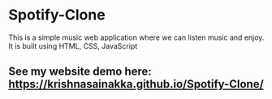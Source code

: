 # Spotify-Clone
This is a simple music web application where we can listen music and enjoy. It is built using HTML, CSS, JavaScript
## See my website demo here:  https://krishnasainakka.github.io/Spotify-Clone/

